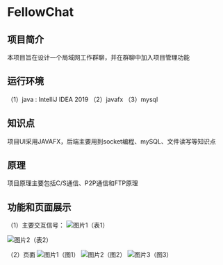 # FellowChat


## 项目简介
本项目旨在设计一个局域网工作群聊，并在群聊中加入项目管理功能

## 运行环境
（1）java : IntelliJ IDEA 2019
（2）javafx
（3）mysql

## 知识点
项目UI采用JAVAFX，后端主要用到socket编程、mySQL、文件读写等知识点

## 原理
项目原理主要包括C/S通信、P2P通信和FTP原理

## 功能和页面展示
（1）主要交互信号：
![图片1（表1）](https://github.com/KenelmQLH/FellowChat/raw/master/pic/table1.jpg)

![图片2（表2）](https://github.com/KenelmQLH/FellowChat/raw/master/pic/table2.jpg)

（2）页面
![图片1（图1）](https://github.com/KenelmQLH/FellowChat/raw/master/pic/pic1.jpg)
![图片2（图2）](https://github.com/KenelmQLH/FellowChat/raw/master/pic/pic2.jpg)
![图片3（图3）](https://github.com/KenelmQLH/FellowChat/raw/master/pic/pic1.jpg)